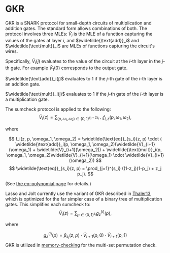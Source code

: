 # GKR
GKR is a SNARK protocol for small-depth circuits of multiplication and addition gates. The standard form allows combinations of both. The protocol involves three MLEs: $\widetilde{V}_i$ is the MLE of a function capturing the values of the gates at layer $i$, and $\widetilde{\text{add}}_i$ and $\widetilde{\text{mult}}_i$ are MLEs of functions capturing the circuit's wires. 

Specifically, $\widetilde{V}_i(j)$ evaluates to the value of the circuit at the $i$-th layer in the $j$-th gate. For example $\widetilde{V}_1(0)$ corresponds to the output gate.

$\widetilde{\text{add}}_i(j)$ evaluates to 1 if the $j$-th gate of the $i$-th layer is an addition gate.

$\widetilde{\text{mult}}_i(j)$ evaluates to 1 if the $j$-th gate of the $i$-th layer is a multiplication gate.

The sumcheck protocol is applied to the following:
$$
\widetilde{V}_i(z) = \sum_{(p,\omega_1,\omega_2) \in \{0,1\}^{s_i+2s_{i+1}}} f_{i,z}(p,\omega_1,\omega_2),
$$

where

$$
f_i(z, p, \omega_1, \omega_2) = \widetilde{\text{eq}}_{s_i}(z, p) \cdot ( \widetilde{\text{add}}_i(p, \omega_1, \omega_2)(\widetilde{V}_{i+1}(\omega_1) + \widetilde{V}_{i+1}(\omega_2)) + \widetilde{\text{mult}}_i(p, \omega_1, \omega_2)\widetilde{V}_{i+1}(\omega_1) \cdot \widetilde{V}_{i+1}(\omega_2))
$$
$$
\widetilde{\text{eq}}_{s_i}(z, p) = \prod_{j=1}^{s_i} ((1-z_j)(1-p_j) + z_j p_j).
$$

(See [the eq-polynomial page](https://jolt.a16zcrypto.com/background/eq-polynomial.html) for details.)

Lasso and Jolt currently use the variant of GKR described in [Thaler13](https://eprint.iacr.org/2013/351.pdf), which is optimized for the far simpler case of a binary tree of multiplication gates. This simplifies each sumcheck to:
$$
\widetilde{V}_i(z) = \sum_{p \in \{0,1\}^{s_i}} g^{(i)}_z(p),
$$

where

$$
g^{(i)}_z(p) = \beta_{s_i}(z, p) \cdot \widetilde{V}_{i+1}(p,0) \cdot \widetilde{V}_{i+1}(p,1)
$$
GKR is utilized in [memory-checking](./memory-checking.html) for the multi-set permutation check.

